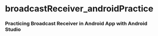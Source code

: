 # broadcastReceiver_androidPractice

### Practicing Broadcast Receiver in Android App with Android Studio
